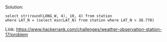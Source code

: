 Solution:
```
select str(round(LONG_W, 4), 10, 4) from station
where LAT_N = (select min(LAT_N) from station where LAT_N > 38.770)

```
Link: https://www.hackerrank.com/challenges/weather-observation-station-17/problem 
